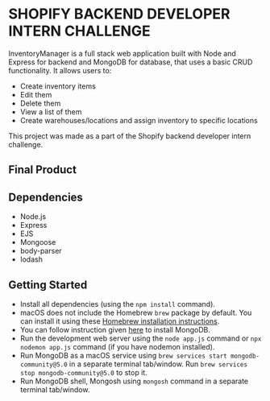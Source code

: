 # SHOPIFY BACKEND DEVELOPER INTERN CHALLENGE

InventoryManager is a full stack web application built with Node and Express for backend and MongoDB for database, that uses a basic CRUD functionality. It allows users to: 

- Create inventory items
- Edit them
- Delete them
- View a list of them
- Create warehouses/locations and assign inventory to specific locations

This project was made as a part of the Shopify backend developer intern challenge. 

## Final Product



## Dependencies

- Node.js
- Express
- EJS
- Mongoose
- body-parser
- lodash


## Getting Started

- Install all dependencies (using the `npm install` command).
- macOS does not include the Homebrew `brew` package by default. You can install it using these [Homebrew installation instructions](https://brew.sh/#install).
- You can follow instruction given [here](https://www.mongodb.com/docs/manual/tutorial/install-mongodb-on-os-x/) to install MongoDB.
- Run the development web server using the `node app.js` command or `npx nodemon app.js` command (if you have nodemon installed).
- Run MongoDB as a macOS service using `brew services start mongodb-community@5.0` in a separate terminal tab/window. Run `brew services stop mongodb-community@5.0` to stop it.
- Run MongoDB shell, Mongosh using `mongosh` command in a separate terminal tab/window.
